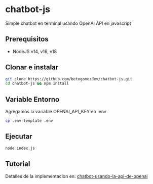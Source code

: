 # chatbot-js
Simple chatbot en terminal usando OpenAI API en javascript

## Prerequisitos

* NodeJS v14, v16, v18

## Clonar e instalar

```sh
git clone https://github.com/betogomezdev/chatbot-js.git
cd chatbot-js && npm install
```
## Variable Entorno
Agregamos la variable OPENAI_API_KEY en .env
```sh
cp .env-template .env
```
## Ejecutar 

```sh
node index.js 
```

## Tutorial
Detalles de la implementacion en:
[chatbot-usando-la-api-de-openai](https://medium.com/@betogomez_r/chatbot-usando-la-api-de-openai-en-javascript-bd87ac72853)
